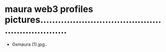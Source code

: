 # maura web3 profiles pictures..............................................................
- 0xmaura (1).jpg..
